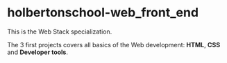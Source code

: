 # holbertonschool-web_front_end

This is the Web Stack specialization.

The 3 first projects covers all basics of the Web development: **HTML**, **CSS** and **Developer tools**.
